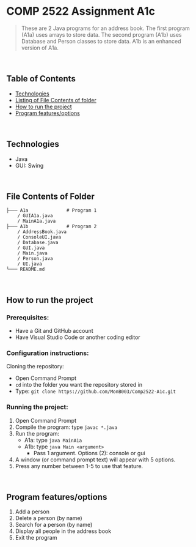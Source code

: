 # COMP 2522 Assignment A1c

> These are 2 Java programs for an address book. The first program (A1a) uses arrays to store data. The second program (A1b) uses Database and Person classes to store data. A1b is an enhanced version of A1a.

<br>

## Table of Contents
- [Technologies](#technologies)
- [Listing of File Contents of folder](#file-contents-of-folder)
- [How to run the project](#how-to-run-project)
- [Program features/options](#features)

<br>

## Technologies
* Java
* GUI: Swing

<br>

## File Contents of Folder

```
├─── A1a              # Program 1
    / GUIA1a.java
    / MainA1a.java
├─── A1b              # Program 2
    / AddressBook.java
    / ConsoleUI.java
    / Database.java
    / GUI.java
    / Main.java
    / Person.java
    / UI.java
└─── README.md
```

<br>

## <a id="how-to-run-project">How to run the project</a>
### Prerequisites:
- Have a Git and GitHub account
- Have Visual Studio Code or another coding editor

### Configuration instructions:

Cloning the repository:
- Open Command Prompt 
- `cd` into the folder you want the repository stored in
- Type: `git clone https://github.com/MonB003/Comp2522-A1c.git`


### Running the project:
1. Open Command Prompt 
2. Compile the program: type `javac *.java`
3. Run the program: 
   - A1a: type `java MainA1a`
   - A1b: type `java Main <argument>`
     - Pass 1 argument. Options (2): console or gui
4. A window (or command prompt text) will appear with 5 options. 
5. Press any number between 1-5 to use that feature.

<br>

## <a id="features">Program features/options</a>
1. Add a person
2. Delete a person (by name)
3. Search for a person (by name)
4. Display all people in the address book
5. Exit the program
